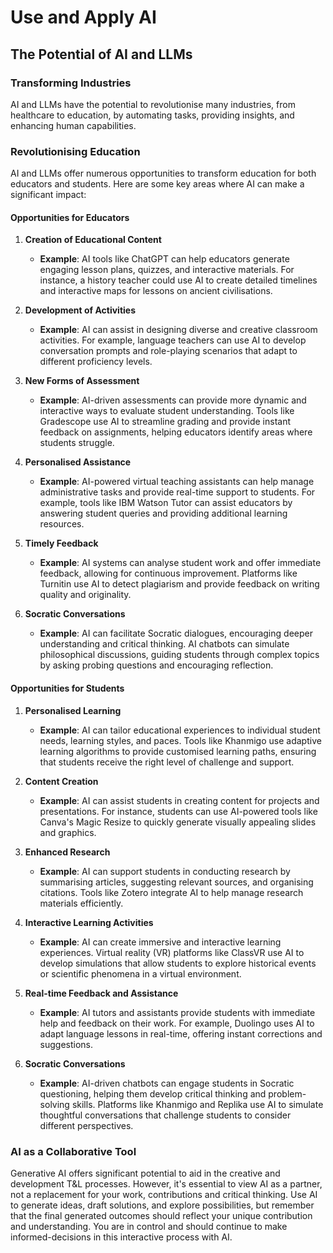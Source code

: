 # Use and Apply AI

## The Potential of AI and LLMs

### Transforming Industries

AI and LLMs have the potential to revolutionise many industries, from healthcare to education, by automating tasks, providing insights, and enhancing human capabilities.

### Revolutionising Education

AI and LLMs offer numerous opportunities to transform education for both educators and students. Here are some key areas where AI can make a significant impact:

#### Opportunities for Educators

1. **Creation of Educational Content**
   - **Example**: AI tools like ChatGPT can help educators generate engaging lesson plans, quizzes, and interactive materials. For instance, a history teacher could use AI to create detailed timelines and interactive maps for lessons on ancient civilisations.
   
2. **Development of Activities**
   - **Example**: AI can assist in designing diverse and creative classroom activities. For example, language teachers can use AI to develop conversation prompts and role-playing scenarios that adapt to different proficiency levels.
   
3. **New Forms of Assessment**
   - **Example**: AI-driven assessments can provide more dynamic and interactive ways to evaluate student understanding. Tools like Gradescope use AI to streamline grading and provide instant feedback on assignments, helping educators identify areas where students struggle.
   
4. **Personalised Assistance**
   - **Example**: AI-powered virtual teaching assistants can help manage administrative tasks and provide real-time support to students. For example, tools like IBM Watson Tutor can assist educators by answering student queries and providing additional learning resources.
   
5. **Timely Feedback**
   - **Example**: AI systems can analyse student work and offer immediate feedback, allowing for continuous improvement. Platforms like Turnitin use AI to detect plagiarism and provide feedback on writing quality and originality.
   
6. **Socratic Conversations**
   - **Example**: AI can facilitate Socratic dialogues, encouraging deeper understanding and critical thinking. AI chatbots can simulate philosophical discussions, guiding students through complex topics by asking probing questions and encouraging reflection.

#### Opportunities for Students

1. **Personalised Learning**
   - **Example**: AI can tailor educational experiences to individual student needs, learning styles, and paces. Tools like Khanmigo use adaptive learning algorithms to provide customised learning paths, ensuring that students receive the right level of challenge and support.
   
2. **Content Creation**
   - **Example**: AI can assist students in creating content for projects and presentations. For instance, students can use AI-powered tools like Canva's Magic Resize to quickly generate visually appealing slides and graphics.
   
3. **Enhanced Research**
   - **Example**: AI can support students in conducting research by summarising articles, suggesting relevant sources, and organising citations. Tools like Zotero integrate AI to help manage research materials efficiently.
   
4. **Interactive Learning Activities**
   - **Example**: AI can create immersive and interactive learning experiences. Virtual reality (VR) platforms like ClassVR use AI to develop simulations that allow students to explore historical events or scientific phenomena in a virtual environment.
   
5. **Real-time Feedback and Assistance**
   - **Example**: AI tutors and assistants provide students with immediate help and feedback on their work. For example, Duolingo uses AI to adapt language lessons in real-time, offering instant corrections and suggestions.
   
6. **Socratic Conversations**
   - **Example**: AI-driven chatbots can engage students in Socratic questioning, helping them develop critical thinking and problem-solving skills. Platforms like Khanmigo and Replika use AI to simulate thoughtful conversations that challenge students to consider different perspectives.

### AI as a Collaborative Tool

Generative AI offers significant potential to aid in the creative and development T&L processes. However, it's essential to view AI as a partner, not a replacement for your work, contributions and critical thinking. Use AI to generate ideas, draft solutions, and explore possibilities, but remember that the final generated outcomes should reflect your unique contribution and understanding. You are in control and should continue to make informed-decisions in this interactive process with AI.

